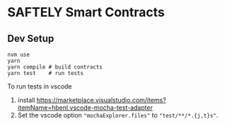 # SAFTELY Smart Contracts

## Dev Setup
```
nvm use
yarn
yarn compile # build contracts
yarn test    # run tests
```

To run tests in vscode
  1. install https://marketplace.visualstudio.com/items?itemName=hbenl.vscode-mocha-test-adapter
  2. Set the vscode option `"mochaExplorer.files"` to `"test/**/*.{j,t}s"`.

